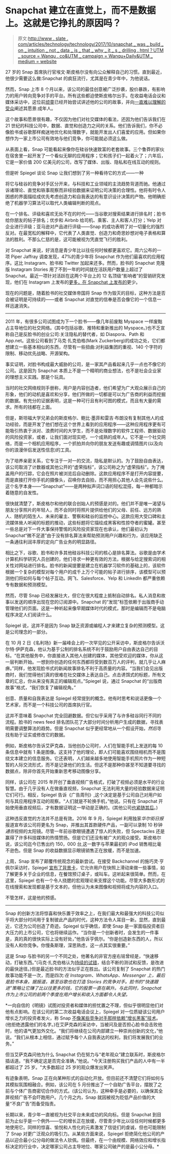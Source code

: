 # Snapchat 建立在直觉上，而不是数据上。这就是它挣扎的原因吗？

> 原文:[http://www . slate . com/articles/technology/technology/2017/10/snapchat _ was _ build _ on _ intuition _ not _ data _ is _ that _ why _ it _ s _ drilling . html？UTM _ source = Wanqu . co&UTM _ campaign = Wanqu+Daily&UTM _ medium = website](http://www.slate.com/articles/technology/technology/2017/10/snapchat_was_built_on_intuition_not_data_is_that_why_it_s_struggling.html?utm_source=wanqu.co&utm_campaign=Wanqu+Daily&utm_medium=website)

27 岁的 Snap 首席执行官埃文·斯皮格尔没有向公众解释自己的习惯。直到最近，他很少需要这么做:Snapchat 的疯狂流行，尤其是在青少年中，为他说话。

然而，Snap 上市 8 个月以来，该公司的最佳创意被广泛抄袭，股价暴跌，有影响力的用户转向竞争对手的平台。所有这些都迫使斯皮格尔出手。在收益电话会议和媒体采访中，这位前[顽童](https://www.bloomberg.com/news/features/2015-05-26/evan-spiegel-reveals-plan-to-turn-snapchat-into-a-real-business)已经开始尝试讲述他的公司的故事，并向[一直难以理解的受众](http://www.slate.com/articles/technology/technology/2015/01/snapchat_why_teens_favorite_app_makes_the_facebook_generation_feel_old.html)阐述其愿景:成年人。

这个故事和愿景很有趣，不仅因为他们对社交媒体的看法，还因为他们告诉我们在 21 世纪的科技公司中，数据、直觉和创造力之间的关系。他们告诉我们，你不必像脸书或谷歌那样痴迷地优化和处理数字，就能开发出人们喜爱的应用。但如果你想作为一家上市公司有效地与他们竞争，你可能就必须这么做。

从表面上看，Snap 可能看起来像你在硅谷快速致富的老套故事。三个鲁莽的家伙在宿舍里一起开发了一个看似无聊的应用程序；它和孩子们一起着火了；六年后，它是一家价值 200 亿美元的公司，改写了媒体、出版、隐私和在线互动的规则。

但是听 Spiegel 谈论 Snap 让我们想到了另一种看待它的方式——一种

将它与硅谷的竞争对手区分开来，与科技和工业领域的主流趋势背道而驰。他通过诉诸理论、直觉和轶事观察而非经验数据来证明公司决策的合理性。他将有时令人困惑的界面描绘成优先考虑创造力和自我表达的有意识设计决策的产物。他明确拒绝了机器学习算法可以取代人类编辑判断的观点。

在一个排名、评级和喜欢无处不在的时代——当谷歌对搜索结果进行排名时；脸书给你朋友的帖子排名；优步和 Airbnb 给司机、乘客、主人和客人打分；Yelp 对企业进行评级；亚马逊对产品进行评级——Snap 的成功表明了对一切量化的强烈反对。在最宽松的解释中，它代表了人类直觉、创造力和奇思妙想对电子表格和算法的胜利。不那么仁慈的是，这可能被视为凭直觉飞行的胜利。

对 Snapchat 来说，好消息是青少年比以往任何时候都更喜欢它。周六公布的一项 Piper Jaffray 调查发现，47%的青少年将 Snapchat 作为他们最喜欢的应用程序。这比 Instagram、脸书和 Twitter 加起来还多。然而，脸书的 Snapchat 克隆版 Instagram Stories 用了不到一年的时间就在活跃用户数量上超过了 Snapchat。最近一项针对活跃在这两个平台上的 12 名顶级“影响者”的营销研究发现，他们在 Instagram 上发布的[更多，在 Snapchat 上发布的](https://www.buzzfeed.com/katienotopoulos/snapchat-use-is-down-34-among-top-influencers)更少。

现在的问题是，随着脸书的社交媒体帝国将 Snap 作为毁灭的目标，这种方法是否会被证明是可持续的——或者 Snapchat 对直觉的信奉是否会像它的一个信息一样迅速消失。

* * *

2011 年，有很多公司试图成为下一个脸书——像几年前废黜 Myspace 一样废黜占主导地位的社交网络。(其中包括谷歌、推特和重新推出的 Myspace。)也不乏宣称自己是反脸书的创业公司:关注隐私的替代者，如 Diaspora、Path 和 App.net。这些公司看到了马克·扎克伯格(Mark Zuckerberg)的成功之处，它们都想建立一些基本相似的东西，尽管有一些扭曲:对利益集团的重视、140 个字符的限制、移动优先战略、开源架构。

事实证明，对脸书构成最大威胁的公司，是一家其产品看起来几乎一点也不像它的公司。这是因为 Snapchat 本质上不是一个精明的商业想法，也不是社会企业家的理想主义实践。那是个玩具。

当时的社交网络规则手册称，用户是内容创造者，他们希望为广大观众展示自己的形象，他们的动机是喜欢和分享，他们所做的一切都是可以为广告商的利益而挖掘的数据。有充分的证据表明，这是一种可行且有利可图的模式，而且有大量的需求。所有的钱都在上面。

但是，斯坦福大学兄弟会的斯皮格尔、鲍比·墨菲和雷吉·布朗没有复制其他人的成功经验，而是开发了他们想在这个世界上看到的应用程序——这种应用程序更有可能吸引热衷于派对、浪费时间的大学生，而不是处理数字的软件工程师、数据驱动的风险投资家，或者，让我们面对现实吧，一个成熟的成年人。它不是一个社交网络，而是一个相机应用程序，一个抓拍并向你的朋友发送有趣或调情图片(以及向你的浪漫伴侣发送性信息)的工具。

为了培养亲密关系，它专注于一对一的交流，隐私是默认的。为了鼓励自由表达，该公司取消了计数器或其他公开的“虚荣指标”，该公司称之为“虚荣指标”。为了掩盖用户的行踪，它会在照片被浏览后自动删除。这款应用程序不是打开内容提要，而是直接打开你手机的摄像头，召唤你去自拍，而不用担心其他人会先说些什么。这个名字本身——“Snapchat”——是两种拟声词口语的轻松混搭，每一种都暗示着随意的自发性。

很快就清楚了，斯皮格尔和他的联合创始人的预感是对的。他们并不是唯一渴望与朋友分享照片的年轻人，而不会同时将照片提供给他们的父母、前任、远方的熟人、随机的陌生人、未来的雇主、警察和硅谷的监控中心。这款应用大受口碑和主流媒体耸人听闻的标题的推动，这些标题将它描绘成黑客和性掠夺者的蜜罐。甚至一些总是对下一件大事保持警惕的风险投资家现在也承认，他们最初认为 Snapchat“微不足道”由于没有排名算法来帮助预测用户兴趣和行为，该应用缺乏一条通往利润丰厚的定向广告业务的明显路径。

相比之下，谷歌、脸书和许多其他硅谷科技公司的核心是排名算法。谷歌是由学术计算机科学研究人员创建的，他们寻求一种更有效的方法，根据与给定搜索词的相关性对网站进行排名。脸书的新闻提要是建立在机器学习软件的基础上的，该软件根据一个复杂的模型对每个用户的成千上万个可能的帖子进行排序，该模型可以预测他们将如何与每个帖子互动。网飞、Salesforce、Yelp 和 LinkedIn 都严重依赖专有数据和预测模型。

然而，尽管 Snap 已经发展壮大，但它在很大程度上抵制自动排名。私人消息和故事以发送的顺序出现在您的订阅源中。Snapchat 的“发现”标签依赖于出版商手动管理他们的页面。这是一种听起来像早期媒体时代的模式，那时是编辑而不是电脑程序决定人们阅读什么。

Spiegel 说，这并不是因为 Snap 缺乏资源或编程人才来建立复杂的预测模型。这是公司理念的一部分。

在 10 月 2 日《名利场》新一届峰会上的一次罕见的公开采访中，斯皮格尔告诉沃尔特·伊萨克森，他认为基于公制的排名系统不利于鼓励用户自由表达自己的目标。“在其他服务中，你直接进入其他人创建的媒体，其他受欢迎的媒体，你从这一层判断开始。一想到你创造的任何东西都将受到数百万人的评判，就几乎让人麻痹。”同样，他发现脸书式的新闻故事排名不利于高质量的内容。“当我们会见出版商时，我们觉得他们真的很难在社交媒体上表达自己。点击诱饵式的标题，所有文章的汇总，你从来没有真正的编辑观点。”Spiegel 说，通过 Snapchat 的“出版商故事”格式，“我们恢复了编辑视角。”

创意、质量和自我表达是 Spiegel 经常提到的概念。他有时思考和说话更像一个艺术家，而不是一个科技公司的首席执行官。

这并不意味着 Snapchat 完全回避数据。但它似乎采用了与许多硅谷同行不同的流程。脸书的 news feed 排名团队花了大部分时间分析用户生成的数据，寻找表明需要调整算法的趋势。但是 Snapchat 似乎更经常地从一个假设开始，*然后*寻找有助于证实或修改它的数据。

例如，斯皮格尔告诉艾萨克森，当他创办公司时，人们在智能手机上发送的每 10 条信息中就有 1 条是图像。这支持了他的理论，即人们可能喜欢围绕相机而不是围绕文本建立的信息服务。它还表明，人们越来越多地使用智能手机照片作为一种短暂的人际交流形式，而不是记录他们的生活。但这不是那种你甚至不知道要寻找的数据点，除非你首先开始重新思考移动图像分享。

同样，该公司在 2015 年开创了垂直视频广告格式，打破了视频必须是水平的行业智慧。由于几乎没有人在做垂直视频，Snapchat 无法利用大量的经验数据来证明它们可行。相反，Spiegel 告诉《广告周刊》,这个决定是基于公司自己对用户如何与其应用程序互动的观察。“人们就是不轮换手机，”他说。只有在 Snapchat 开始使用垂直视频后，才有数据证明这一举动是正确的。(其他公司[也紧随其后](http://www.mobilemarketer.com/news/vertical-video-its-not-just-for-snapchat-anymore/442440/)。)

这种违反直觉的方法并不总是有效。2016 年 9 月，Spiegel 利用独家*华尔街日报*报道宣布该公司将更名为 Snap，并推出其首款硬件产品，一副可以录制 10 秒钟*通告*视频的太阳镜。尽管一年前谷歌眼镜遭遇了惊人的失败，但 Spectacles 还是赢得了许多科技媒体的热情赞扬。但是它们还没有被广大的观众接受。斯皮格尔说，该公司迄今已售出约 150，000 台,这一数字与苹果最初的 iPod 销售相比毫不逊色。但是 Snap 的收益数据显示眼镜销售正在放缓，而不是加速。

上周，Snap 宣布了颠覆传统观念的最新尝试。在接受 Backchannel 的施巧灵·亨佩尔采访时，Spiegel [宣布了背景卡](https://www.wired.com/story/snap-evan-spiegel-context-cards/)，它允许用户在快照上滑动来做一些事情，如了解更多关于企业的信息，在餐馆预订桌子，或叫车。这听起来很简单。然而，在这里，Spiegel 也有一个令人挠腮的宏观理论来支撑这个功能。尽管大多数形式的在线搜索和发现都是基于文本的，但他认为未来图像和视频将成为内容的入口。

不管怎样，这是他的预感。

* * *

Snap 的创新方法将惊喜和快乐置于效率之上，在我们最大和最强大的科技公司似乎将大部分时间用于复制彼此产品的时代，这种方法令人耳目一新。显然，直到最近，它还为公司创造了奇迹。Spiegel 似乎确信，即使 Snap 是一家面临投资者巨大压力的上市公司，它也将继续运作。“当你是一个创新者时，会发生的一件事是，真的真的很快实际上没有好处，”他告诉亨佩尔。“你是创造新东西的人，所以没有人和你竞争。你慢条斯理，深思熟虑，这一点其实很重要。”

这是 Snap 与脸书的另一个不同之处，他著名的非官方座右铭曾经是，“快速移动，打破东西。”(马克·扎克伯格认为[持续的试错](http://www.slate.com/articles/technology/cover_story/2016/01/how_facebook_s_news_feed_algorithm_works.html)，结合不断的测试和反馈，是改进的最快途径。)但是最近脸书的方法似乎正在胜出。该公司复制了 Snapchat 的热门故事功能不是一次，而是四次[](https://www.recode.net/2017/3/28/15079774/facebook-stories-snapchat-instagram-copy)*:在 Instagram、WhatsApp、Messenger 上，最后是脸书本身。据报道，甚至谷歌也在打造 Stories 的竞争对手。脸书的“快速跟进”策略让它赚了比以往更多的钱，它的股票一直在飙升。与此同时，Snapchat 作为上市公司的前两个季度在用户增长和收入方面都令人失望。*

 *一向自信的《明镜》试图对投资者和媒体的担忧置之不理，但似乎很明显他们对他有点影响。在该公司的第二次收益电话会议上，Spiegel 对一位质疑该公司用户增长乏力的投资者发火，称 Snap [不像某些竞争对手那样依赖“增长黑客”技术](http://www.slate.com/blogs/moneybox/2017/08/10/snapchat_is_doing_even_worse_than_everyone_thought.html)。(他拒绝透露他们的名字。)在艾萨克森的采访中，当被问及是否担心脸书会击败他时，他的语气更加外交化。“我们将继续在公司内部建立一种崇尚创新的文化，”他说。“我们从根本上相信，通过赋予每个人自我表达的权利，我们将发展我们的业务。”

但当艾萨克森问他为什么 Snapchat 仍在努力与“老年观众”建立联系时，斯皮格尔插话道。“我不确定这是否完全准确，”他说。"今天注册购买我们产品的人中有一半都超过了 25 岁。"大多数超过 25 岁的观众爆发出笑声。

有迹象表明，Snap 正在向某种形式的自动化开放。但目前还不清楚它们将如何与其模拟氛围相融合。例如，该公司在 5 月份推出了一个自助广告平台，摆脱了之前与个体广告商密切合作的方式。(该公司认为，这种牵手是必要的，以确保其全屏视频广告不会吓跑用户。几个月之内，Snap 就因被视为贬低产品价值的大量“不良广告”而备受指责。

长期以来，青少年一直被视为社交平台未来成功的风向标。但是 Snapchat 到目前为止似乎是一个例外——它的增长正在放缓，尽管青少年比以往任何时候都更多地使用它。同样的惊喜、愉悦和人性化的元素激发了信徒们的虔诚，但也可能限制了 Snap 对更广泛观众的吸引力。从某些方面来说，Spiegel 拒绝简化他公司的产品以迎合最小公分母的做法令人钦佩。但最终，在一个由规模、网络效应和增长指标决定的行业中，决定哪家公司占主导地位、哪家公司破产的是最小公分母。*